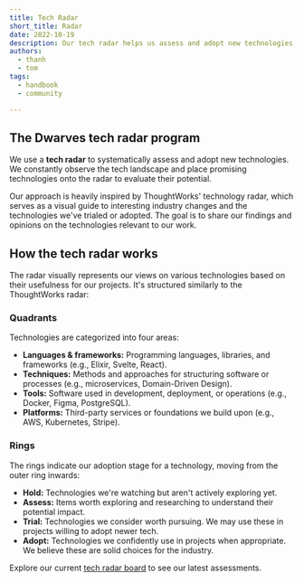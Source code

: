 ```yaml
---
title: Tech Radar
short_title: Radar
date: 2022-10-19
description: Our tech radar helps us assess and adopt new technologies, inspired by ThoughtWorks. Learn about its structure and how we use it.
authors:
  - thanh
  - tom
tags:
  - handbook
  - community

---
```


## The Dwarves tech radar program

We use a **tech radar** to systematically assess and adopt new technologies. We constantly observe the tech landscape and place promising technologies onto the radar to evaluate their potential.

Our approach is heavily inspired by ThoughtWorks' technology radar, which serves as a visual guide to interesting industry changes and the technologies we've trialed or adopted. The goal is to share our findings and opinions on the technologies relevant to our work.

## How the tech radar works

The radar visually represents our views on various technologies based on their usefulness for our projects. It's structured similarly to the ThoughtWorks radar:

### Quadrants

Technologies are categorized into four areas:

* **Languages & frameworks:** Programming languages, libraries, and frameworks (e.g., Elixir, Svelte, React).
* **Techniques:** Methods and approaches for structuring software or processes (e.g., microservices, Domain-Driven Design).
* **Tools:** Software used in development, deployment, or operations (e.g., Docker, Figma, PostgreSQL).
* **Platforms:** Third-party services or foundations we build upon (e.g., AWS, Kubernetes, Stripe).

### Rings

The rings indicate our adoption stage for a technology, moving from the outer ring inwards:

* **Hold:** Technologies we're watching but aren't actively exploring yet.
* **Assess:** Items worth exploring and researching to understand their potential impact.
* **Trial:** Technologies we consider worth pursuing. We may use these in projects willing to adopt newer tech.
* **Adopt:** Technologies we confidently use in projects when appropriate. We believe these are solid choices for the industry.

Explore our current [tech radar board](https://radar.d.foundation/) to see our latest assessments.
